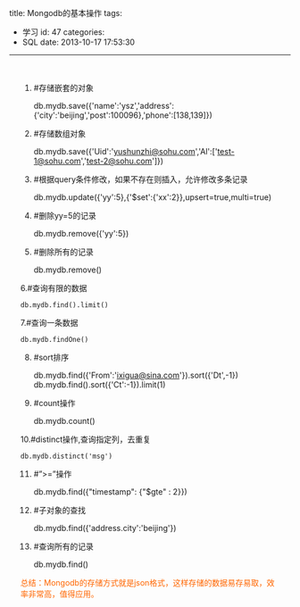 title: Mongodb的基本操作
tags:
  - 学习
id: 47
categories:
  - SQL
date: 2013-10-17 17:53:30
---

<div style="padding: 20px 20px 10px 20px;">

1. #存储嵌套的对象
	
	db.mydb.save({'name':'ysz','address':{'city':'beijing','post':100096},'phone':[138,139]})

2. #存储数组对象

	db.mydb.save({'Uid':'yushunzhi@sohu.com','Al':['test-1@sohu.com','test-2@sohu.com']})

3. #根据query条件修改，如果不存在则插入，允许修改多条记录

	db.mydb.update({'yy':5},{'$set':{'xx':2}},upsert=true,multi=true)

4. #删除yy=5的记录 

	db.mydb.remove({'yy':5})

5. #删除所有的记录 

	db.mydb.remove()

6.#查询有限的数据 

	db.mydb.find().limit()

7.#查询一条数据 

	db.mydb.findOne()

8. #sort排序 

	db.mydb.find({'From':'ixigua@sina.com'}).sort({'Dt',-1})
	db.mydb.find().sort({'Ct':-1}).limit(1)

9. #count操作 	

	db.mydb.count()

10.#distinct操作,查询指定列，去重复 

	db.mydb.distinct('msg')

11. #”&gt;=”操作 

	db.mydb.find({"timestamp": {"$gte" : 2}})

12. #子对象的查找 

	db.mydb.find({'address.city':'beijing'})

13. #查询所有的记录 

	db.mydb.find()

<span style="color: #ff6600;">总结：Mongodb的存储方式就是json格式，这样存储的数据易存易取，效率非常高，值得应用。</span>

</div>